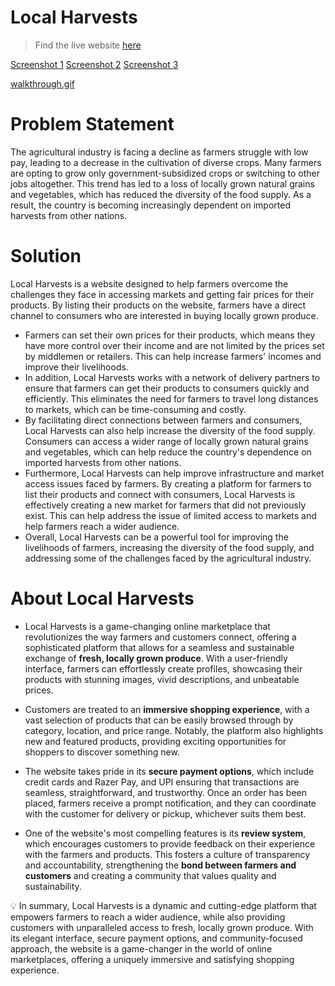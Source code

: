 # Local Harvests
> Find the live website [here](https://localharvests.netlify.app)

[Screenshot 1](./screenshots/1.jpg)
[Screenshot 2](./screenshots/2.jpg)
[Screenshot 3](./screenshots/3.jpg)

[walkthrough.gif](./screenshots/walkthrough.gif)

# Problem Statement

The agricultural industry is facing a decline as farmers struggle with low pay, leading to a decrease in the cultivation of diverse crops. Many farmers are opting to grow only government-subsidized crops or switching to other jobs altogether. This trend has led to a loss of locally grown natural grains and vegetables, which has reduced the diversity of the food supply. As a result, the country is becoming increasingly dependent on imported harvests from other nations.

# Solution

Local Harvests is a website designed to help farmers overcome the challenges they face in accessing markets and getting fair prices for their products. By listing their products on the website, farmers have a direct channel to consumers who are interested in buying locally grown produce.

- Farmers can set their own prices for their products, which means they have more control over their income and are not limited by the prices set by middlemen or retailers. This can help increase farmers' incomes and improve their livelihoods.
- In addition, Local Harvests works with a network of delivery partners to ensure that farmers can get their products to consumers quickly and efficiently. This eliminates the need for farmers to travel long distances to markets, which can be time-consuming and costly.
- By facilitating direct connections between farmers and consumers, Local Harvests can also help increase the diversity of the food supply. Consumers can access a wider range of locally grown natural grains and vegetables, which can help reduce the country's dependence on imported harvests from other nations.
- Furthermore, Local Harvests can help improve infrastructure and market access issues faced by farmers. By creating a platform for farmers to list their products and connect with consumers, Local Harvests is effectively creating a new market for farmers that did not previously exist. This can help address the issue of limited access to markets and help farmers reach a wider audience.
- Overall, Local Harvests can be a powerful tool for improving the livelihoods of farmers, increasing the diversity of the food supply, and addressing some of the challenges faced by the agricultural industry.

# About Local Harvests

- Local Harvests is a game-changing online marketplace that revolutionizes the way farmers and customers connect, offering a sophisticated platform that allows for a seamless and sustainable exchange of **fresh, locally grown produce**. With a user-friendly interface, farmers can effortlessly create profiles, showcasing their products with stunning images, vivid descriptions, and unbeatable prices.

- Customers are treated to an **immersive shopping experience**, with a vast selection of products that can be easily browsed through by category, location, and price range. Notably, the platform also highlights new and featured products, providing exciting opportunities for shoppers to discover something new.

- The website takes pride in its **secure payment options**, which include credit cards and Razer Pay, and UPI ensuring that transactions are seamless, straightforward, and trustworthy. Once an order has been placed, farmers receive a prompt notification, and they can coordinate with the customer for delivery or pickup, whichever suits them best.

- One of the website's most compelling features is its **review system**, which encourages customers to provide feedback on their experience with the farmers and products. This fosters a culture of transparency and accountability, strengthening the **bond between farmers and customers** and creating a community that values quality and sustainability.

<aside>
💡 In summary, Local Harvests is a dynamic and cutting-edge platform that empowers farmers to reach a wider audience, while also providing customers with unparalleled access to fresh, locally grown produce. With its elegant interface, secure payment options, and community-focused approach, the website is a game-changer in the world of online marketplaces, offering a uniquely immersive and satisfying shopping experience.
</aside>